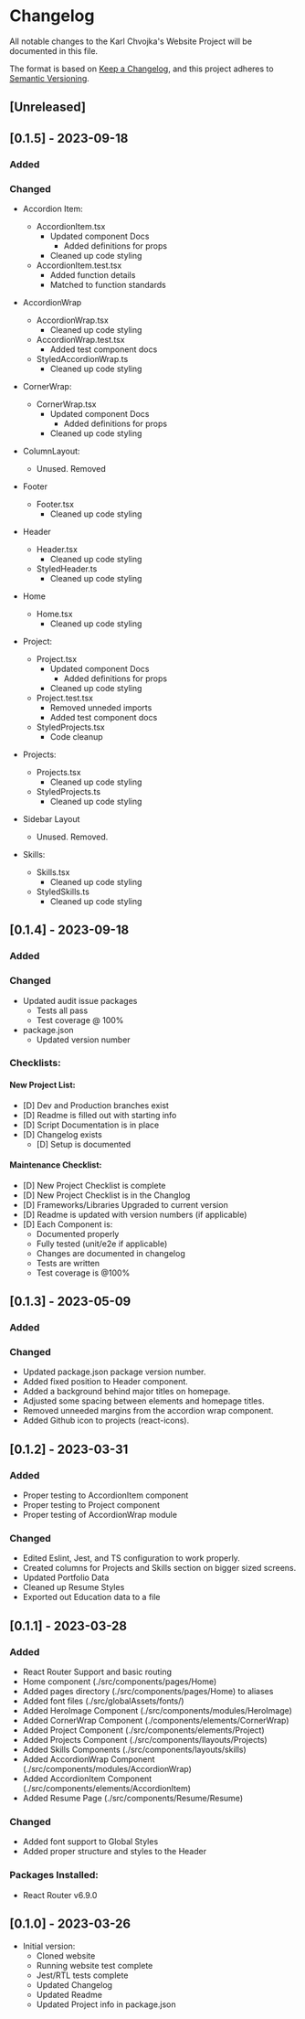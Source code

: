 # Changelog
All notable changes to the Karl Chvojka's Website Project will be documented in this file.

The format is based on [Keep a Changelog](https://keepachangelog.com/en/1.0.0/),
and this project adheres to [Semantic Versioning](https://semver.org/spec/v2.0.0.html).

## [Unreleased]

## [0.1.5] - 2023-09-18
### Added
### Changed
- Accordion Item:
  - AccordionItem.tsx
    - Updated component Docs
      - Added definitions for props
    - Cleaned up code styling
  - AccordionItem.test.tsx
    - Added function details
    - Matched to function standards

- AccordionWrap
  - AccordionWrap.tsx
    - Cleaned up code styling
  - AccordionWrap.test.tsx
    - Added test component docs
  - StyledAccordionWrap.ts
    - Cleaned up code styling
  
- CornerWrap:
  - CornerWrap.tsx
    - Updated component Docs
      - Added definitions for props
    - Cleaned up code styling

- ColumnLayout:
  - Unused. Removed

- Footer
  - Footer.tsx
    - Cleaned up code styling

- Header
  - Header.tsx
    - Cleaned up code styling
  - StyledHeader.ts
    - Cleaned up code styling

- Home 
  - Home.tsx
    - Cleaned up code styling
    
- Project:
  - Project.tsx
    - Updated component Docs
      - Added definitions for props
    - Cleaned up code styling
  - Project.test.tsx
    - Removed unneded imports
    - Added test component docs
  - StyledProjects.tsx
    - Code cleanup

- Projects:
  - Projects.tsx
    - Cleaned up code styling
  - StyledProjects.ts
    - Cleaned up code styling

- Sidebar Layout
  - Unused. Removed.

- Skills:
  - Skills.tsx
    - Cleaned up code styling
  - StyledSkills.ts
    - Cleaned up code styling
  
## [0.1.4] - 2023-09-18
### Added
### Changed
  - Updated audit issue packages
    - Tests all pass
    - Test coverage @ 100%
  - package.json
    - Updated version number

### Checklists:
#### New Project List:
- [D] Dev and Production branches exist
- [D] Readme is filled out with starting info
- [D] Script Documentation is in place
- [D] Changelog exists
  - [D] Setup is documented

#### Maintenance Checklist:
- [D] New Project Checklist is complete
- [D] New Project Checklist is in the Changlog
- [D] Frameworks/Libraries Upgraded to current version
- [D] Readme is updated with version numbers (if applicable)
- [D] Each Component is:
  - Documented properly
  - Fully tested (unit/e2e if applicable)
  - Changes are documented in changelog
  - Tests are written
  - Test coverage is @100%


## [0.1.3] - 2023-05-09

### Added
### Changed
  - Updated package.json package version number.
  - Added fixed position to Header component.
  - Added a background behind major titles on homepage.
  - Adjusted some spacing between elements and homepage titles.
  - Removed unneeded margins from the accordion wrap component.
  - Added Github icon to projects (react-icons).

## [0.1.2] - 2023-03-31

### Added
  - Proper testing to AccordionItem component
  - Proper testing to Project component
  - Proper testing of AccordionWrap module

### Changed
  - Edited Eslint, Jest, and TS configuration to work properly.
  - Created columns for Projects and Skills section on bigger sized screens.
  - Updated Portfolio Data
  - Cleaned up Resume Styles
  - Exported out Education data to a file

## [0.1.1] - 2023-03-28

### Added
- React Router Support and basic routing
- Home component (./src/components/pages/Home)
- Added pages directory (./src/components/pages/Home) to aliases
- Added font files (./src/globalAssets/fonts/)
- Added HeroImage Component (./src/components/modules/HeroImage)
- Added CornerWrap Component (./components/elements/CornerWrap)
- Added Project Component (./src/components/elements/Project)
- Added Projects Component (./src/components/llayouts/Projects)
- Added Skills Components (./src/components/layouts/skills)
- Added AccordionWrap Component (./src/components/modules/AccordionWrap)
- Added AccordionItem Component (./src/components/elements/AccordionItem)
- Added Resume Page (./src/components/Resume/Resume)
  
### Changed
- Added font support to Global Styles
- Added proper structure and styles to the Header

### Packages Installed:
- React Router v6.9.0

## [0.1.0] - 2023-03-26
- Initial version:
  - Cloned website
  - Running website test complete
  - Jest/RTL tests complete
  - Updated Changelog
  - Updated Readme
  - Updated Project info in package.json